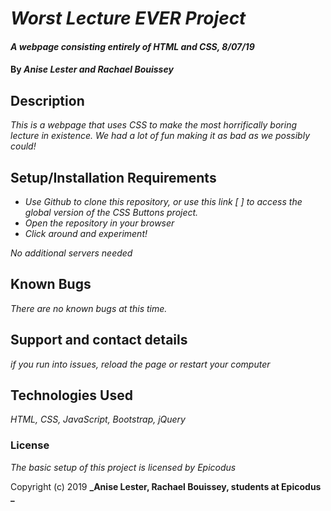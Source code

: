 # _Worst Lecture EVER Project_

#### _A webpage consisting entirely of HTML and CSS, 8/07/19_

#### By _**Anise Lester** and **Rachael Bouissey**_

## Description

_This is a webpage that uses CSS to make the most horrifically boring lecture in existence. We had a lot of fun making it as bad as we possibly could!_

## Setup/Installation Requirements

* _Use Github to clone this repository, or use this link [  ] to access the global version of the CSS Buttons project._
* _Open the repository in your browser_
* _Click around and experiment!_

_No additional servers needed_

## Known Bugs

_There are no known bugs at this time._

## Support and contact details

_if you run into issues, reload the page or restart your computer_

## Technologies Used

_HTML, CSS, JavaScript, Bootstrap, jQuery_

### License

*The basic setup of this project is licensed by Epicodus*

Copyright (c) 2019 **_Anise Lester, Rachael Bouissey, students at Epicodus _**
